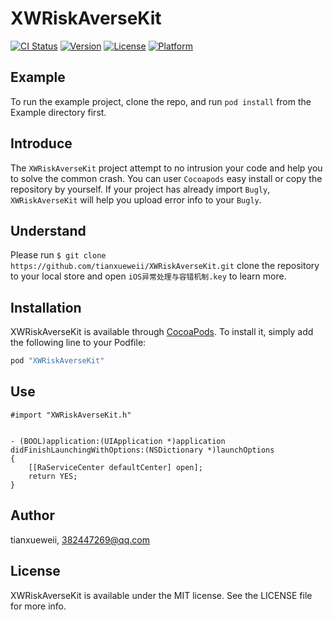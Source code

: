 # XWRiskAverseKit

[![CI Status](http://img.shields.io/travis/tianxueweii/XWRiskAverseKit.svg?style=flat)](https://travis-ci.org/tianxueweii/XWRiskAverseKit)
[![Version](https://img.shields.io/cocoapods/v/XWRiskAverseKit.svg?style=flat)](http://cocoapods.org/pods/XWRiskAverseKit)
[![License](https://img.shields.io/cocoapods/l/XWRiskAverseKit.svg?style=flat)](http://cocoapods.org/pods/XWRiskAverseKit)
[![Platform](https://img.shields.io/cocoapods/p/XWRiskAverseKit.svg?style=flat)](http://cocoapods.org/pods/XWRiskAverseKit)

## Example

To run the example project, clone the repo, and run `pod install` from the Example directory first.

## Introduce

The `XWRiskAverseKit` project attempt to no intrusion your code and help you to solve the common crash. You can user `Cocoapods` easy install or copy the repository by yourself. If your project has already import `Bugly`, `XWRiskAverseKit` will help you upload error info to your `Bugly`.

## Understand

Please run `$ git clone https://github.com/tianxueweii/XWRiskAverseKit.git` clone the repository to your local store and open `iOS异常处理与容错机制.key` to learn more.

## Installation

XWRiskAverseKit is available through [CocoaPods](http://cocoapods.org). To install
it, simply add the following line to your Podfile:

```ruby
pod "XWRiskAverseKit"
```

## Use

```objc
#import "XWRiskAverseKit.h"


- (BOOL)application:(UIApplication *)application didFinishLaunchingWithOptions:(NSDictionary *)launchOptions 
{
    [[RaServiceCenter defaultCenter] open];
    return YES;
}
```

## Author

tianxueweii, 382447269@qq.com

## License

XWRiskAverseKit is available under the MIT license. See the LICENSE file for more info.
